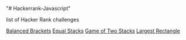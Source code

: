 "# Hackerrank-Javascript" 

list of Hacker Rank challenges

[Balanced Brackets](https://www.hackerrank.com/challenges/balanced-brackets/problem)
[Equal Stacks](https://www.hackerrank.com/challenges/equal-stacks/problem)
[Game of Two Stacks](https://www.hackerrank.com/challenges/game-of-two-stacks/problem)
[Largest Rectangle](https://www.hackerrank.com/challenges/largest-rectangle/problem)
